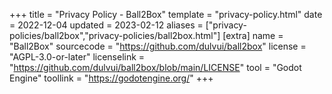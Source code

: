 +++
title = "Privacy Policy - Ball2Box"
template = "privacy-policy.html"
date = 2022-12-04
updated = 2023-02-12
aliases = ["privacy-policies/ball2box","privacy-policies/ball2box.html"]
[extra]
name = "Ball2Box"
sourcecode = "https://github.com/dulvui/ball2box"
license = "AGPL-3.0-or-later"
licenselink = "https://github.com/dulvui/ball2box/blob/main/LICENSE"
tool = "Godot Engine"
toollink = "https://godotengine.org/"
+++